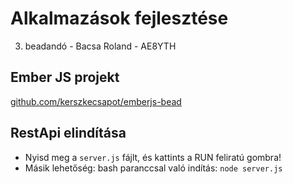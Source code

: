 # Alkalmazások fejlesztése
3. beadandó - Bacsa Roland - AE8YTH

## Ember JS projekt
[github.com/kerszkecsapot/emberjs-bead](https://github.com/kerszkecsapot/emberjs-bead/)

## RestApi elindítása
- Nyisd meg a `server.js` fájlt, és kattints a RUN feliratú gombra!
- Másik lehetőség: bash paranccsal való indítás: `node server.js`